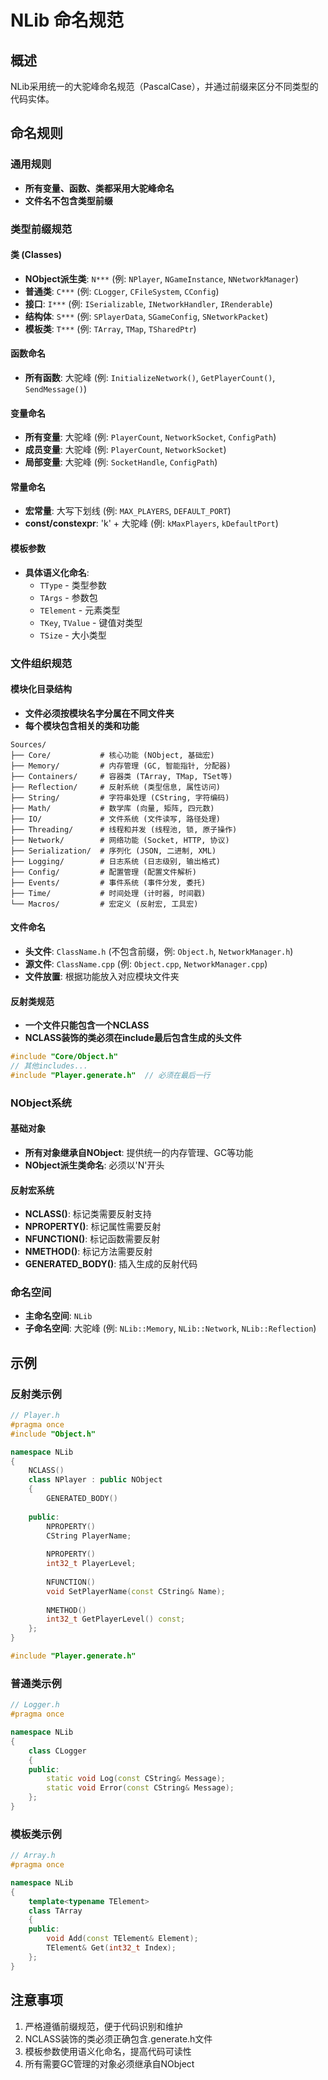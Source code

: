 # NLib 命名规范

## 概述
NLib采用统一的大驼峰命名规范（PascalCase），并通过前缀来区分不同类型的代码实体。

## 命名规则

### 通用规则
- **所有变量、函数、类都采用大驼峰命名**
- **文件名不包含类型前缀**

### 类型前缀规范

#### 类 (Classes)
- **NObject派生类**: `N***` (例: `NPlayer`, `NGameInstance`, `NNetworkManager`)
- **普通类**: `C***` (例: `CLogger`, `CFileSystem`, `CConfig`)
- **接口**: `I***` (例: `ISerializable`, `INetworkHandler`, `IRenderable`)
- **结构体**: `S***` (例: `SPlayerData`, `SGameConfig`, `SNetworkPacket`)
- **模板类**: `T***` (例: `TArray`, `TMap`, `TSharedPtr`)

#### 函数命名
- **所有函数**: 大驼峰 (例: `InitializeNetwork()`, `GetPlayerCount()`, `SendMessage()`)

#### 变量命名
- **所有变量**: 大驼峰 (例: `PlayerCount`, `NetworkSocket`, `ConfigPath`)
- **成员变量**: 大驼峰 (例: `PlayerCount`, `NetworkSocket`)
- **局部变量**: 大驼峰 (例: `SocketHandle`, `ConfigPath`)

#### 常量命名
- **宏常量**: 大写下划线 (例: `MAX_PLAYERS`, `DEFAULT_PORT`)
- **const/constexpr**: 'k' + 大驼峰 (例: `kMaxPlayers`, `kDefaultPort`)

#### 模板参数
- **具体语义化命名**: 
  - `TType` - 类型参数
  - `TArgs` - 参数包
  - `TElement` - 元素类型
  - `TKey`, `TValue` - 键值对类型
  - `TSize` - 大小类型

### 文件组织规范

#### 模块化目录结构
- **文件必须按模块名字分属在不同文件夹**
- **每个模块包含相关的类和功能**

```
Sources/
├── Core/           # 核心功能 (NObject, 基础宏)
├── Memory/         # 内存管理 (GC, 智能指针, 分配器)
├── Containers/     # 容器类 (TArray, TMap, TSet等)
├── Reflection/     # 反射系统 (类型信息, 属性访问)
├── String/         # 字符串处理 (CString, 字符编码)
├── Math/           # 数学库 (向量, 矩阵, 四元数)
├── IO/             # 文件系统 (文件读写, 路径处理)
├── Threading/      # 线程和并发 (线程池, 锁, 原子操作)
├── Network/        # 网络功能 (Socket, HTTP, 协议)
├── Serialization/  # 序列化 (JSON, 二进制, XML)
├── Logging/        # 日志系统 (日志级别, 输出格式)
├── Config/         # 配置管理 (配置文件解析)
├── Events/         # 事件系统 (事件分发, 委托)
├── Time/           # 时间处理 (计时器, 时间戳)
└── Macros/         # 宏定义 (反射宏, 工具宏)
```

#### 文件命名
- **头文件**: `ClassName.h` (不包含前缀，例: `Object.h`, `NetworkManager.h`)
- **源文件**: `ClassName.cpp` (例: `Object.cpp`, `NetworkManager.cpp`)
- **文件放置**: 根据功能放入对应模块文件夹

#### 反射类规范
- **一个文件只能包含一个NCLASS**
- **NCLASS装饰的类必须在include最后包含生成的头文件**
```cpp
#include "Core/Object.h"
// 其他includes...
#include "Player.generate.h"  // 必须在最后一行
```

### NObject系统

#### 基础对象
- **所有对象继承自NObject**: 提供统一的内存管理、GC等功能
- **NObject派生类命名**: 必须以'N'开头

#### 反射宏系统
- **NCLASS()**: 标记类需要反射支持
- **NPROPERTY()**: 标记属性需要反射
- **NFUNCTION()**: 标记函数需要反射
- **NMETHOD()**: 标记方法需要反射
- **GENERATED_BODY()**: 插入生成的反射代码

### 命名空间
- **主命名空间**: `NLib`
- **子命名空间**: 大驼峰 (例: `NLib::Memory`, `NLib::Network`, `NLib::Reflection`)

## 示例

### 反射类示例
```cpp
// Player.h
#pragma once
#include "Object.h"

namespace NLib
{
    NCLASS()
    class NPlayer : public NObject
    {
        GENERATED_BODY()
        
    public:
        NPROPERTY()
        CString PlayerName;
        
        NPROPERTY()
        int32_t PlayerLevel;
        
        NFUNCTION()
        void SetPlayerName(const CString& Name);
        
        NMETHOD()
        int32_t GetPlayerLevel() const;
    };
}

#include "Player.generate.h"
```

### 普通类示例
```cpp
// Logger.h
#pragma once

namespace NLib
{
    class CLogger
    {
    public:
        static void Log(const CString& Message);
        static void Error(const CString& Message);
    };
}
```

### 模板类示例
```cpp
// Array.h
#pragma once

namespace NLib
{
    template<typename TElement>
    class TArray
    {
    public:
        void Add(const TElement& Element);
        TElement& Get(int32_t Index);
    };
}
```

## 注意事项
1. 严格遵循前缀规范，便于代码识别和维护
2. NCLASS装饰的类必须正确包含.generate.h文件
3. 模板参数使用语义化命名，提高代码可读性
4. 所有需要GC管理的对象必须继承自NObject